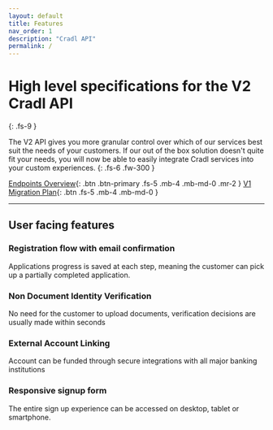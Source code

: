 ```yaml
---
layout: default
title: Features
nav_order: 1
description: "Cradl API"
permalink: /
---
```


# High level specifications for the V2 Cradl API
{: .fs-9 }

The V2 API gives you more granular control over which of our services best suit the needs of your customers. If our out of the box solution doesn't quite fit your needs, you will now be able to easily integrate Cradl services into your custom experiences. 
{: .fs-6 .fw-300 }

[Endpoints Overview](/cradl/docs/enpoints){: .btn .btn-primary .fs-5 .mb-4 .mb-md-0 .mr-2 } [V1 Migration Plan](/cradl/docs/migration){: .btn .fs-5 .mb-4 .mb-md-0 }

---

## User facing features

### Registration flow with email confirmation
Applications progress is saved at each step, meaning the customer can pick up a partially completed application. 

### Non Document Identity Verification
No need for the customer to upload documents, verification decisions are usually made within seconds

### External Account Linking
Account can be funded through secure integrations with all major banking institutions

### Responsive signup form
The entire sign up experience can be accessed on desktop, tablet or smartphone. 
